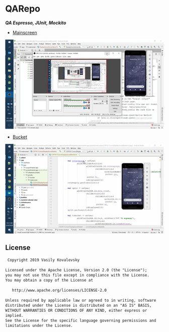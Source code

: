 # QARepo
 ***QA Espresso, JUnit, Mockito***

* [Mainscreen](https://github.com/eclorelavie/QARepo/tree/master/Espresso/mainscreen)

![](DisplayHomeScreenItemsTest.kt.gif)

* [Bucket](https://github.com/eclorelavie/QARepo/tree/master/Espresso/bucket)

![](C597051CorrectDisplayGoodsBasket.gif)

## License

     Copyright 2019 Vasily Kovalevsky

    Licensed under the Apache License, Version 2.0 (the "License");
    you may not use this file except in compliance with the License.
    You may obtain a copy of the License at

       http://www.apache.org/licenses/LICENSE-2.0

    Unless required by applicable law or agreed to in writing, software
    distributed under the License is distributed on an "AS IS" BASIS,
    WITHOUT WARRANTIES OR CONDITIONS OF ANY KIND, either express or implied.
    See the License for the specific language governing permissions and
    limitations under the License. 
